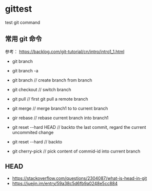 # gittest
test git command

## 常用 git 命令
参考： https://backlog.com/git-tutorial/cn/intro/intro1_1.html

* git branch
* git branch -a
* git branch <branch-name> // create branch from branch
* git checkout <branch-name> // switch branch
* git pull <remote host name> <remote branch name:local branch name>  // first git pull a remote branch
* git merge <branch1> // merge branch1 to to current branch
* gir rebase <branch1> // rebase current branch into branch1

* git reset --hard HEAD // backto the last commit, regard the current uncommited change 
* git reset --hard <commit-id> // backto <commid-id>

* git cherry-pick <commit-id> // pick content of commid-id into current branch


## HEAD
* https://stackoverflow.com/questions/2304087/what-is-head-in-git
* https://juejin.im/entry/59a38c5d6fb9a0248e5cc884
